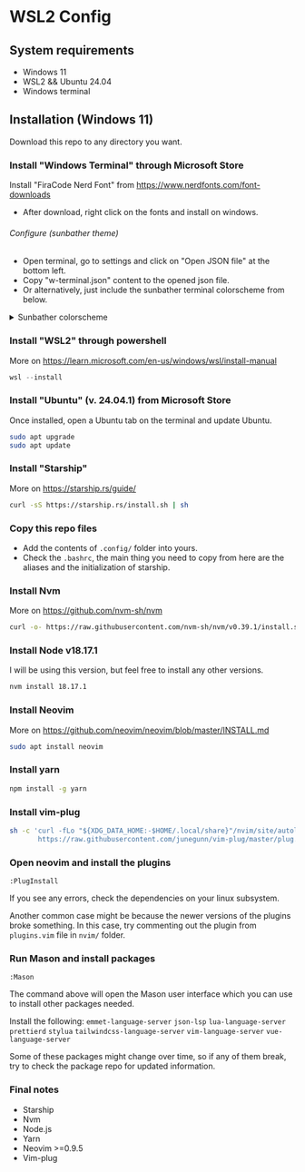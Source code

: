 # WSL2 Config

## System requirements
- Windows 11
- WSL2 && Ubuntu 24.04
- Windows terminal

## Installation (Windows 11)

Download this repo to any directory you want.

### Install "Windows Terminal" through Microsoft Store

Install "FiraCode Nerd Font" from https://www.nerdfonts.com/font-downloads
- After download, right click on the fonts and install on windows.

###### Configure (sunbather theme)
- Open terminal, go to settings and click on "Open JSON file" at the bottom left.
- Copy "w-terminal.json" content to the opened json file.
- Or alternatively, just include the sunbather terminal colorscheme from below.
<details>
    <summary>Sunbather colorscheme</summary>

    {
        "background": "#080808",
        "black": "#929292",
        "blue": "#97BEDC",
        "brightBlack": "#BDBDBD",
        "brightBlue": "#B1D8F6",
        "brightCyan": "#1AB2A8",
        "brightGreen": "#BDDEAB",
        "brightPurple": "#FBDAFF",
        "brightRed": "#FFA1A1",
        "brightWhite": "#FFFFFF",
        "brightYellow": "#FFDCA0",
        "cursorColor": "#FFA560",
        "cyan": "#00988E",
        "foreground": "#DEDEDE",
        "green": "#94B979",
        "name": "Sunbather",
        "purple": "#E1C0FA",
        "red": "#E27373",
        "selectionBackground": "#474E91",
        "white": "#DEDEDE",
        "yellow": "#FFBA7B"
    }
</details>

### Install "WSL2" through powershell

More on https://learn.microsoft.com/en-us/windows/wsl/install-manual
```powershell
wsl --install
```
### Install "Ubuntu" (v. 24.04.1) from Microsoft Store
Once installed, open a Ubuntu tab on the terminal and update Ubuntu.
```bash
sudo apt upgrade
sudo apt update
```

### Install "Starship"
More on https://starship.rs/guide/
```sh
curl -sS https://starship.rs/install.sh | sh
```

### Copy this repo files
- Add the contents of `.config/` folder into yours.
- Check the `.bashrc`, the main thing you need to copy from here are the aliases and the initialization of starship.

### Install Nvm
More on https://github.com/nvm-sh/nvm
```sh
curl -o- https://raw.githubusercontent.com/nvm-sh/nvm/v0.39.1/install.sh | bash
```
### Install Node v18.17.1
I will be using this version, but feel free to install any other versions.
```sh
nvm install 18.17.1
```

### Install Neovim
More on https://github.com/neovim/neovim/blob/master/INSTALL.md
```sh
sudo apt install neovim
```

### Install yarn

```sh
npm install -g yarn
```
### Install vim-plug

```sh
sh -c 'curl -fLo "${XDG_DATA_HOME:-$HOME/.local/share}"/nvim/site/autoload/plug.vim --create-dirs \
       https://raw.githubusercontent.com/junegunn/vim-plug/master/plug.vim'
```

### Open neovim and install the plugins
```
:PlugInstall
```
If you see any errors, check the dependencies on your linux subsystem.

Another common case might be because the newer versions of the plugins broke something.
In this case, try commenting out the plugin from `plugins.vim` file in `nvim/` folder.

### Run Mason and install packages
```
:Mason
```
The command above will open the Mason user interface which you can use to install other packages needed.

Install the following:
`emmet-language-server`
`json-lsp`
`lua-language-server`
`prettierd`
`stylua`
`tailwindcss-language-server`
`vim-language-server`
`vue-language-server`

Some of these packages might change over time, so if any of them break, try to check the package repo for updated information.

### Final notes
- Starship
- Nvm
- Node.js
- Yarn
- Neovim >=0.9.5
- Vim-plug

